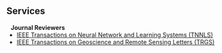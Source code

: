 ## Services


<h4 style="margin:0 10px 0;">Journal Reviewers</h4>

<ul style="margin:0 0 20px;">
  <li><a href="https://www.computer.org/csdl/journal/tp"><autocolor>IEEE Transactions on Neural Network and Learning Systems (TNNLS)</autocolor></a></li>
  <li><a href="https://www.springer.com/journal/11263"><autocolor>IEEE Transactions on Geoscience and Remote Sensing Letters (TRGS)</autocolor></a></li>
</ul>
